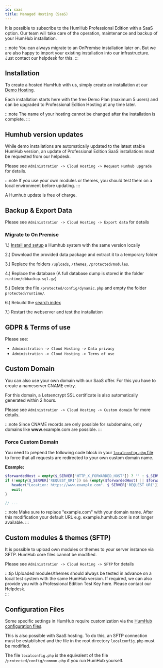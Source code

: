 ```yaml
---
id: saas
title: Managed Hosting (SaaS)
---
```


It is possible to subscribe to the HumHub Professional Edition with a SaaS option. Our team will take care of the operation, maintenance and backup of your HumHub installation.

:::note
You can always migrate to an OnPremise installation later on. But we are also happy to import your existing installation into our infrastructure. Just contact our helpdesk for this.
:::


## Installation

To create a hosted HumHub with us, simply create an installation at our [Demo Hosting](https://www.humhub.com/en/professional-edition/demo).

Each installation starts here with the free Demo Plan (maximum 5 users) and can be upgraded to Professional Edition Hosting at any time later.  
 
:::note
The name of your hosting cannot be changed after the installation is complete.
:::

 ## Humhub version updates 

While demo installations are automatically updated to the latest stable HumHub version, an update of Professional Edition SaaS installations must be requested from our helpdesk. 

Please see ``Administration -> Cloud Hosting -> Request Humhub upgrade`` for details.

:::note
If you use your own modules or themes, you should test them on a local environment before updating.
:::

A Humhub update is free of charge.

## Backup & Export Data

Please see ``Administration -> Cloud Hosting -> Export data`` for details

### Migrate to On Premise 

1.) [Install and setup](../admin/installation.md) a Humhub system with the same version locally

2.) Download the provided data package and extract it to a temporary folder

3.) Replace the folders `/uploads`, `/themes`, `/protected/modules`.

4.) Replace the database (A full database dump is stored in the folder `runtime/dbbackup.sql.gz`)

5.) Delete the file `/protected/config/dynamic.php` and empty the folder `protected/runtime/`.

6.) Rebuild the [search index](../admin/search.md)

7.) Restart the webserver and test the installation


## GDPR & Terms of use

Please see:

- ``Administration -> Cloud Hosting -> Data privacy``
- ``Administration -> Cloud Hosting -> Terms of use`` 

## Custom Domain

You can also use your own domain with our SaaS offer. For this you have to create a nameserver CNAME entry.

For this domain, a Letsencrypt SSL certificate is also automatically generated within 2 hours.

Please see ``Administration -> Cloud Hosting -> Custom domain`` for more details.

:::note
Since CNAME records are only possible for subdomains, only domains like **www**.example.com are possible. 
:::

### Force Custom Domain

You need to prepend the following code block in your [`localconfig.php` file](#configuration-files) to force that all requests are redirected to your own custom domain name.

**Example:**

```php
$forwardedHost = empty($_SERVER['HTTP_X_FORWARDED_HOST']) ? '' : $_SERVER['HTTP_X_FORWARDED_HOST']; 
if (!empty($_SERVER['REQUEST_URI']) && (empty($forwardedHost) || $forwardedHost === 'example.humhub.com')) {
   header("Location: https://www.example.com". $_SERVER['REQUEST_URI']);
   exit;
}

// ...
``` 

:::note
Make sure to replace "example.com" with your domain name. After this modification your default URL e.g. example.humhub.com is  not longer available.
:::



## Custom modules & themes (SFTP)

It is possible to upload own modules or themes to your server instance via SFTP.
HumHub core files cannot be modified.


Please see ``Administration -> Cloud Hosting -> SFTP`` for details

:::tip
Uploaded modules/themes should always be tested in advance on a local test system with the same HumHub version. If required, we can also provide you with a Professional Edition Test Key here. Please contact our Helpdesk.  
:::

## Configuration Files

Some specific settings in HumHub require customization via the [HumHub configuration files](../admin/advanced-configuration.md).   

This is also possible with SaaS hosting. To do this, an SFTP connection must be established and the file in the root directory ``localconfig.php`` must be modified. 

The file ``localconfig.php`` is the equivalent of the file ``/protected/config/common.php`` if you run HumHub yourself.


